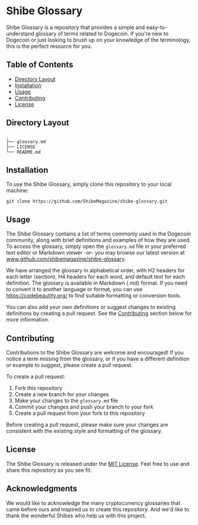 Shibe Glossary
==============

Shibe Glossary is a repository that provides a simple and easy-to-understand glossary of terms related to Dogecoin. If you're new to Dogecoin or just looking to brush up on your knowledge of the terminology, this is the perfect resource for you.

Table of Contents
-----------------

*   [Directory Layout](#directory-layout)
*   [Installation](#installation)
*   [Usage](#usage)
*   [Contributing](#contributing)
*   [License](#license)

Directory Layout
----------------
    .
    ├── glossary.md
    ├── LICENSE
    └── README.md

Installation
------------

To use the Shibe Glossary, simply clone this repository to your local machine:

`git clone https://github.com/ShibeMagazine/shibe-glossary.git`

Usage
-----

The Shibe Glossary contains a list of terms commonly used in the Dogecoin community, along with brief definitions and examples of how they are used. To access the glossary, simply open the `glossary.md` file in your preferred text editor or Markdown viewer -or- you may browse our latest version at www.github.com/shibemagazine/shibe-glossary.

We have arranged the glossary in alphabetical order, with H2 headers for each letter (section), H4 headers for each word, and default text for each definition. The glossary is available in Markdown (.md) format. If you need to convert it to another language or format, you can use https://codebeautify.org/ to find suitable formatting or conversion tools.

You can also add your own definitions or suggest changes to existing definitions by creating a pull request. See the [Contributing](#contributing) section below for more information.

Contributing
------------

Contributions to the Shibe Glossary are welcome and encouraged! If you notice a term missing from the glossary, or if you have a different definition or example to suggest, please create a pull request.

To create a pull request:

1.  Fork this repository
2.  Create a new branch for your changes
3.  Make your changes to the `glossary.md` file
4.  Commit your changes and push your branch to your fork
5.  Create a pull request from your fork to this repository

Before creating a pull request, please make sure your changes are consistent with the existing style and formatting of the glossary.

License
-------

The Shibe Glossary is released under the [MIT License](LICENSE.md). Feel free to use and share this repository as you see fit.

Acknowledgments
---------------

We would like to acknowledge the many cryptocurrency glossaries that came before ours and inspired us to create this repository. And we'd like to thank the wonderful Shibes who help us with this project.
